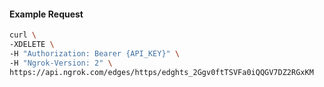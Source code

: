 
#### Example Request
```bash
curl \
-XDELETE \
-H "Authorization: Bearer {API_KEY}" \
-H "Ngrok-Version: 2" \
https://api.ngrok.com/edges/https/edghts_2Ggv0ftTSVFa0iQQGV7DZ2RGxKM
